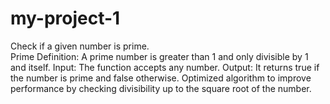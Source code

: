 # my-project-1
Check if a given number is prime.   
Prime Definition: A prime number is greater than 1 and only divisible by 1 and itself.
Input: The function accepts any number.
Output: It returns true if the number is prime and false otherwise.
Optimized algorithm to improve performance by checking divisibility up to the square root of the number.